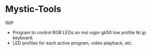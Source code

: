 # Mystic-Tools
WIP
* Program to control RGB LEDs on msi vigor gk50 low profile tkl jp keyboard.
* LED profiles for each active program, video playback, etc.


